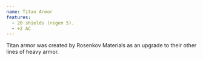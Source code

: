 ```yaml
---
name: Titan Armor
features:
  - 20 shields (regen 5).
  - +2 AC
---
```

Titan armor was created by Rosenkov Materials as an upgrade to their other lines of heavy armor.
